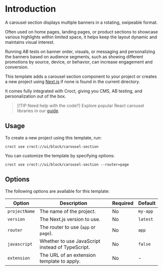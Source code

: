 # Introduction

A carousel section displays multiple banners in a rotating, swipeable format.

Often used on home pages, landing pages, or product sections to showcase various highlights within limited space,
it helps keep the layout dynamic and maintains visual interest.

Running AB tests on banner order, visuals, or messaging and personalizing the banners based on audience segments,
such as showing different promotions by source, device, or behavior, can increase engagement and conversion.

This template adds a carousel section component to your project or creates a new project using
[Next.js](https://nextjs.org/?utm_source=croct) if none is found in the current directory.

It comes fully integrated with Croct, giving you CMS, AB testing, and personalization out of the box.

> [!TIP Need help with the code?]
> Explore popular React carousel libraries in
> our [guide](https://blog.croct.com/post/best-react-carousel-slider-libraries).

## Usage

To create a new project using this template, run:

```croct-cmd
croct use croct://ui/block/carousel-section
```

You can customize the template by specifying options:

```croct-cmd
croct use croct://ui/block/carousel-section --router=page
```

## Options

The following options are available for this template:

| Option        | Description                                      | Required | Default  |
|---------------|--------------------------------------------------|----------|----------|
| `projectName` | The name of the project.                         | No       | `my-app` |
| `version`     | The Next.js version to use.                      | No       | `latest` |
| `router`      | The router to use (`app` or `page`).             | No       | `app`    |
| `javascript`  | Whether to use JavaScript instead of TypeScript. | No       | `false`  |
| `extension`   | The URL of an extension template to apply.       | No       | -        |
